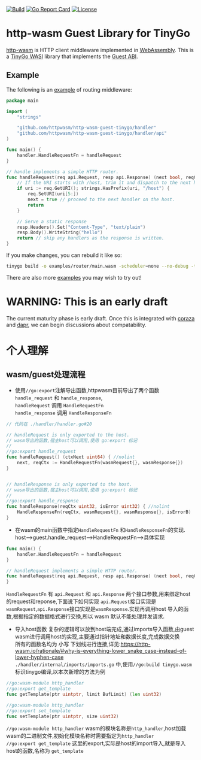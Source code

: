 [![Build](https://github.com/httpwasm/http-wasm-guest-tinygo/workflows/build/badge.svg)](https://github.com/httpwasm/http-wasm-guest-tinygo)
[![Go Report Card](https://goreportcard.com/badge/github.com/httpwasm/http-wasm-guest-tinygo)](https://goreportcard.com/report/github.com/httpwasm/http-wasm-guest-tinygo)
[![License](https://img.shields.io/badge/license-Apache%202.0-blue.svg)](LICENSE)

# http-wasm Guest Library for TinyGo

[http-wasm][1] is HTTP client middleware implemented in [WebAssembly][2].
This is a [TinyGo WASI][3] library that implements the [Guest ABI][4].

## Example
The following is an [example](examples/router) of routing middleware:

```go
package main

import (
	"strings"

	"github.com/httpwasm/http-wasm-guest-tinygo/handler"
	"github.com/httpwasm/http-wasm-guest-tinygo/handler/api"
)

func main() {
	handler.HandleRequestFn = handleRequest
}

// handle implements a simple HTTP router.
func handleRequest(req api.Request, resp api.Response) (next bool, reqCtx uint32) {
	// If the URI starts with /host, trim it and dispatch to the next handler.
	if uri := req.GetURI(); strings.HasPrefix(uri, "/host") {
		req.SetURI(uri[5:])
		next = true // proceed to the next handler on the host.
		return
	}

	// Serve a static response
	resp.Headers().Set("Content-Type", "text/plain")
	resp.Body().WriteString("hello")
	return // skip any handlers as the response is written.
}
```

If you make changes, you can rebuild it like so:
```sh
tinygo build -o examples/router/main.wasm -scheduler=none --no-debug -target=wasi examples/router/main.go
```

There are also more [examples](examples) you may wish to try out!

# WARNING: This is an early draft

The current maturity phase is early draft. Once this is integrated with
[coraza][5] and [dapr][6], we can begin discussions about compatability.

[1]: https://github.com/http-wasm
[2]: https://webassembly.org/
[3]: https://wazero.io/languages/tinygo/
[4]: https://github.com/httpwasm/http-wasm-abi
[5]: https://github.com/corazawaf/coraza-proxy-wasm
[6]: https://github.com/httpwasm/components-contrib/

#  个人理解
## wasm/guest处理流程  

- 使用```//go:export```注解导出函数,httpwasm目前导出了两个函数 ```handle_request``` 和 ```handle_response```,  
```handleRequest```  调用 ```HandleRequestFn```  
```handle_response``` 调用  ```HandleResponseFn```  
```go
// 代码在 ./handler/handler.go#20

// handleRequest is only exported to the host.
// wasm导出的函数,宿主host可以调用,使用 go:export 标记
//
//go:export handle_request
func handleRequest() (ctxNext uint64) { //nolint
	next, reqCtx := HandleRequestFn(wasmRequest{}, wasmResponse{})
}


// handleResponse is only exported to the host.
// wasm导出的函数,宿主host可以调用,使用 go:export 标记
//
//go:export handle_response
func handleResponse(reqCtx uint32, isError uint32) { //nolint
	HandleResponseFn(reqCtx, wasmRequest{}, wasmResponse{}, isErrorB)
}
```
- 在wasm的main函数中指定```HandleRequestFn``` 和```HandleResponseFn```的实现. host-->guest.handle_request-->HandleRequestFn-->具体实现
```go
func main() {
	handler.HandleRequestFn = handleRequest
}

// handleRequest implements a simple HTTP router.
func handleRequest(req api.Request, resp api.Response) (next bool, reqCtx uint32) {
}
```
```HandleRequestFn``` 有 ```api.Request``` 和 ```api.Response``` 两个接口参数,用来绑定host的request和reponse,下面说下如何实现
```api.Request```接口实现是```wasmRequest```,```api.Response```接口实现是```wasmResponse```.实现再调用host 导入的函数,根据指定的数据格式进行交换,所以 wasm 默认不能处理并发请求.  

- 导入host函数
复杂的逻辑可以放到host端完成,通过imports导入函数,由guest wasm进行调用host的实现,主要通过指针地址和数据长度,完成数据交换  
所有的函数名均为 小写 下划线进行连接,详见:https://http-wasm.io/rationale/#why-is-everything-lower_snake_case-instead-of-lower-hyphen-case  
```./handler/internal/imports/imports.go``` 中,使用```//go:build tinygo.wasm```标识tinygo编译,以本次新增的方法为例

```go
//go:wasm-module http_handler
//go:export get_template
func getTemplate(ptr uintptr, limit BufLimit) (len uint32)

//go:wasm-module http_handler
//go:export set_template
func setTemplate(ptr uintptr, size uint32)
```
  
```//go:wasm-module http_handler``` wasm的模块名称是```http_handler```,host加载wasm的二进制文件,初始化模块名称时需要指定为```http_handler```  
```//go:export get_template``` 这里的export,实际是host的import导入,就是导入host的函数,名称为 ```get_template```


